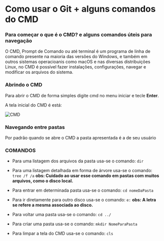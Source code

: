 # Como usar o Git + alguns comandos do CMD

### Para começar o que é o CMD? e alguns comandos úteis para navegação

O CMD, Prompt de Comando ou até terminal é um programa de linha de comando presente na maioria das versões do Windows, e também 
em outros sistemas operacioanis como macOS e nas diversas distribuições Linux, no CMD é possível fazer instalações, configurações, 
navegar e modificar os arquivos do sistema. 

### Abrindo o CMD
Para abrir o CMD de forma simples digite cmd no menu iniciar e tecle **Enter**.  

A tela inicial do CMD é está:

<img src="https://www.oficinadanet.com.br/imagens/post/28262/750xNxcmd.jpg.pagespeed.ic.dab252d87f.jpg" alt="CMD" />

### Navegando entre pastas 
Por padrão quando se abre o CMD a pasta apresentada é a de seu usuário 
### COMANDOS

* Para uma listagem dos arquivos da pasta usa-se o comando: `dir`

* Para uma listagem detalhada em forma de árvore usa-se o comando: `tree /f /a` **obs: Cuidado ao usar esse comando em pastas com muitos arquivos, como o disco local.**

* Para entrar em determinada pasta usa-se o comando: `cd nomeDaPasta`

* Para ir diretamente para outro disco usa-se o comando: `e:` **obs: A letra se refere a mesma associada ao disco.**

* Para voltar uma pasta usa-se o comando: `cd ../`

* Para criar uma pasta usa-se o comando: `mkdir NomeParaPasta`

* Para limpar a tela do CMD usa-se o comando: `cls`

